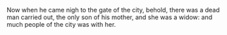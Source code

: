 Now when he came nigh to the gate of the city, behold, there was a dead man carried out, the only son of his mother, and she was a widow: and much people of the city was with her.

